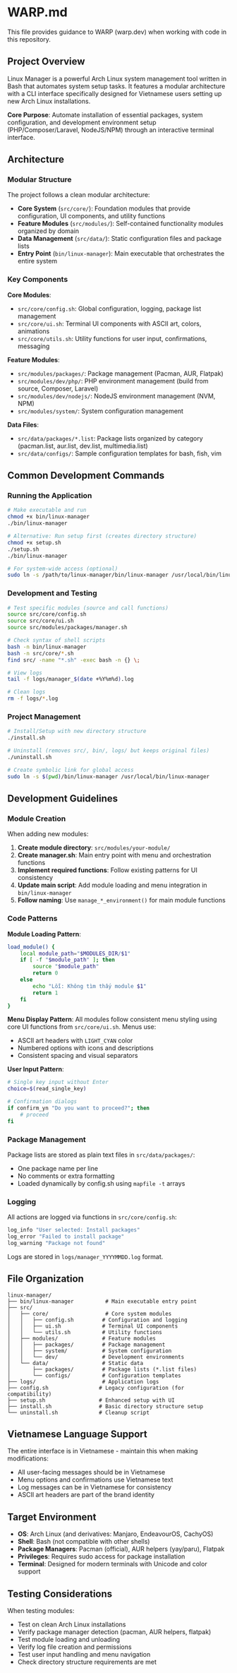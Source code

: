 # WARP.md

This file provides guidance to WARP (warp.dev) when working with code in this repository.

## Project Overview

Linux Manager is a powerful Arch Linux system management tool written in Bash that automates system setup tasks. It features a modular architecture with a CLI interface specifically designed for Vietnamese users setting up new Arch Linux installations.

**Core Purpose**: Automate installation of essential packages, system configuration, and development environment setup (PHP/Composer/Laravel, NodeJS/NPM) through an interactive terminal interface.

## Architecture

### Modular Structure
The project follows a clean modular architecture:

- **Core System** (`src/core/`): Foundation modules that provide configuration, UI components, and utility functions
- **Feature Modules** (`src/modules/`): Self-contained functionality modules organized by domain
- **Data Management** (`src/data/`): Static configuration files and package lists
- **Entry Point** (`bin/linux-manager`): Main executable that orchestrates the entire system

### Key Components

**Core Modules**:
- `src/core/config.sh`: Global configuration, logging, package list management
- `src/core/ui.sh`: Terminal UI components with ASCII art, colors, animations  
- `src/core/utils.sh`: Utility functions for user input, confirmations, messaging

**Feature Modules**:
- `src/modules/packages/`: Package management (Pacman, AUR, Flatpak)
- `src/modules/dev/php/`: PHP environment management (build from source, Composer, Laravel)
- `src/modules/dev/nodejs/`: NodeJS environment management (NVM, NPM)  
- `src/modules/system/`: System configuration management

**Data Files**:
- `src/data/packages/*.list`: Package lists organized by category (pacman.list, aur.list, dev.list, multimedia.list)
- `src/data/configs/`: Sample configuration templates for bash, fish, vim

## Common Development Commands

### Running the Application
```bash
# Make executable and run
chmod +x bin/linux-manager
./bin/linux-manager

# Alternative: Run setup first (creates directory structure)  
chmod +x setup.sh
./setup.sh
./bin/linux-manager

# For system-wide access (optional)
sudo ln -s /path/to/linux-manager/bin/linux-manager /usr/local/bin/linux-manager
```

### Development and Testing
```bash
# Test specific modules (source and call functions)
source src/core/config.sh
source src/core/ui.sh  
source src/modules/packages/manager.sh

# Check syntax of shell scripts
bash -n bin/linux-manager
bash -n src/core/*.sh
find src/ -name "*.sh" -exec bash -n {} \;

# View logs
tail -f logs/manager_$(date +%Y%m%d).log

# Clean logs
rm -f logs/*.log
```

### Project Management
```bash
# Install/Setup with new directory structure
./install.sh

# Uninstall (removes src/, bin/, logs/ but keeps original files)
./uninstall.sh

# Create symbolic link for global access
sudo ln -s $(pwd)/bin/linux-manager /usr/local/bin/linux-manager
```

## Development Guidelines

### Module Creation
When adding new modules:

1. **Create module directory**: `src/modules/your-module/`
2. **Create manager.sh**: Main entry point with menu and orchestration functions
3. **Implement required functions**: Follow existing patterns for UI consistency
4. **Update main script**: Add module loading and menu integration in `bin/linux-manager`
5. **Follow naming**: Use `manage_*_environment()` for main module functions

### Code Patterns

**Module Loading Pattern**:
```bash
load_module() {
    local module_path="$MODULES_DIR/$1"
    if [ -f "$module_path" ]; then
        source "$module_path"
        return 0
    else
        echo "Lỗi: Không tìm thấy module $1"
        return 1
    fi
}
```

**Menu Display Pattern**:
All modules follow consistent menu styling using core UI functions from `src/core/ui.sh`. Menus use:
- ASCII art headers with `LIGHT_CYAN` color  
- Numbered options with icons and descriptions
- Consistent spacing and visual separators

**User Input Pattern**:
```bash
# Single key input without Enter
choice=$(read_single_key)

# Confirmation dialogs
if confirm_yn "Do you want to proceed?"; then
    # proceed
fi
```

### Package Management
Package lists are stored as plain text files in `src/data/packages/`:
- One package name per line
- No comments or extra formatting  
- Loaded dynamically by config.sh using `mapfile -t` arrays

### Logging
All actions are logged via functions in `src/core/config.sh`:
```bash
log_info "User selected: Install packages"
log_error "Failed to install package"  
log_warning "Package not found"
```

Logs are stored in `logs/manager_YYYYMMDD.log` format.

## File Organization

```
linux-manager/
├── bin/linux-manager          # Main executable entry point
├── src/
│   ├── core/                  # Core system modules
│   │   ├── config.sh         # Configuration and logging
│   │   ├── ui.sh             # Terminal UI components  
│   │   └── utils.sh          # Utility functions
│   ├── modules/              # Feature modules
│   │   ├── packages/         # Package management
│   │   ├── system/           # System configuration
│   │   └── dev/              # Development environments
│   └── data/                 # Static data
│       ├── packages/         # Package lists (*.list files)
│       └── configs/          # Configuration templates
├── logs/                     # Application logs
├── config.sh                # Legacy configuration (for compatibility)
├── setup.sh                 # Enhanced setup with UI
├── install.sh               # Basic directory structure setup
└── uninstall.sh             # Cleanup script
```

## Vietnamese Language Support

The entire interface is in Vietnamese - maintain this when making modifications:
- All user-facing messages should be in Vietnamese
- Menu options and confirmations use Vietnamese text
- Log messages can be in Vietnamese for consistency  
- ASCII art headers are part of the brand identity

## Target Environment

- **OS**: Arch Linux (and derivatives: Manjaro, EndeavourOS, CachyOS)
- **Shell**: Bash (not compatible with other shells)
- **Package Managers**: Pacman (official), AUR helpers (yay/paru), Flatpak
- **Privileges**: Requires sudo access for package installation
- **Terminal**: Designed for modern terminals with Unicode and color support

## Testing Considerations

When testing modules:
- Test on clean Arch Linux installations 
- Verify package manager detection (pacman, AUR helpers, flatpak)
- Test module loading and unloading
- Verify log file creation and permissions
- Test user input handling and menu navigation
- Check directory structure requirements are met
